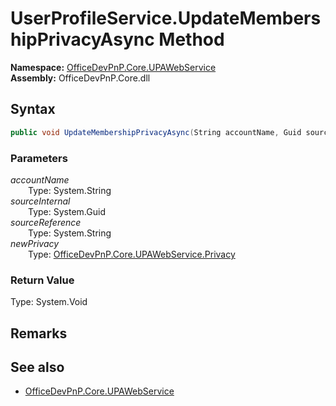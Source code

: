 # UserProfileService.UpdateMembershipPrivacyAsync Method  
  

**Namespace:** [OfficeDevPnP.Core.UPAWebService](OfficeDevPnP.Core.UPAWebService.md)  
**Assembly:** OfficeDevPnP.Core.dll  
## Syntax
```C#
public void UpdateMembershipPrivacyAsync(String accountName, Guid sourceInternal, String sourceReference, Privacy newPrivacy)
```
### Parameters
*accountName*  
&emsp;&emsp;Type: System.String  
*sourceInternal*  
&emsp;&emsp;Type: System.Guid  
*sourceReference*  
&emsp;&emsp;Type: System.String  
*newPrivacy*  
&emsp;&emsp;Type: [OfficeDevPnP.Core.UPAWebService.Privacy](OfficeDevPnP.Core.UPAWebService.Privacy.md)  
### Return Value
Type: System.Void  

## Remarks 

## See also
- [OfficeDevPnP.Core.UPAWebService](OfficeDevPnP.Core.UPAWebService.md)
